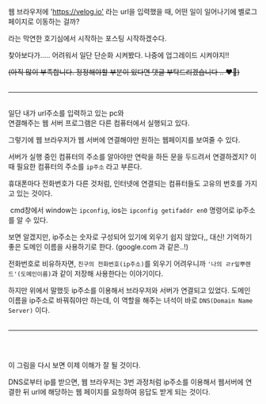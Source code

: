 <p>웹 브라우저에 '<a href="https://velog.io'">https://velog.io'</a> 라는 url을 입력했을 때,
어떤 일이 일어나기에 벨로그 페이지로 이동하는 걸까?</p>
<p>라는 막연한 호기심에서 시작하는 포스팅 시작하겠수다.</p>
<p>찾아보다가..... 어려워서 일단 단순화 시켜봤다.
나중에 업그레이드 시켜야지!!</p>
<p><del>(아직 많이 부족합니다. 정정해야할 부분이 있다면 댓글 부탁드리겠습니다 .. ❤️‍🔥)</del><br /><br /></p>
<hr />
<br />
일단 내가 url주소를 입력하고 있는 pc와 <br />
연결해주는 웹 서버 프로그램은 다른 컴퓨터에서 실행되고 있다.

<p>그렇기에 웹 브라우저가 웹 서버에 연결해야만 
원하는 웹페이지를 보여줄 수 있다.</p>
<p>서버가 실행 중인 컴퓨터의 주소를 알아야만 
연락을 하든 문을 두드려서 연결하겠지?
이 때 필요한 컴퓨터의 주소를 <code>ip주소</code> 라고 부른다.</p>
<p>휴대폰마다 전화번호가 다른 것처럼,
인터넷에 연결되는 컴퓨터들도 고유의 번호를 가지고 있는 것이다.</p>
<p><img alt="" src="https://velog.velcdn.com/images/juuunie/post/34cab61b-4d9c-4d3d-a08f-2e54b2c2bcb8/image.png" /> cmd창에서 
window는 <code>ipconfig</code>, 
ios는 <code>ipconfig getifaddr en0</code> 명령어로 
ip주소를 알 수 있다.</p>
<p>보면 알겠지만, ip주소는 숫자로 구성되어 있기에 외우기 쉽지 않았다,,
대신! 기억하기 좋은 도메인 이름을 사용하기로 한다. (google.com 과 같은..!) </p>
<p>전화번호로 비유하자면,
<code>친구의 전화번호(ip주소)</code>를 외우기 어려우니까
<code>'나의 ㄹr잎뿌렌드'(도메인이름)</code>과 같이 저장해 사용한다는 이야기이다.
<br /></p>
<p>하지만 위에서 말했듯
ip주소를 이용해서 브라우저와 서버가 연결되고 있었다.
도메인 이름을 ip주소로 바꿔줘야만 하는데,
이 역할을 해주는 녀석이 바로 <code>DNS(Domain Name Server)</code> 이다.
<br />
<br /></p>
<hr />
<br />

<p><img alt="" src="https://velog.velcdn.com/images/juuunie/post/06dec46d-448f-47bd-9d18-ace7327b18f2/image.png" /></p>
<p>이 그림을 다시 보면 이제 이해가 잘 될 것이다.</p>
<p>DNS로부터 ip를 받으면, 웹 브라우저는 3번 과정처럼 ip주소를 이용해서 웹서버에 연결한 뒤 url에 해당하는 웹 페이지를 요청하여 응답도 받게 되는 것이다.</p>